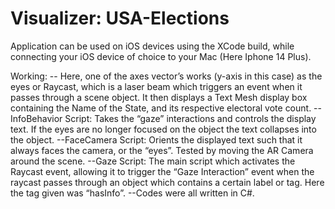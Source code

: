 # Visualizer: USA-Elections

Application can be used on iOS devices using the XCode build, while connecting your iOS device of choice to your Mac (Here Iphone 14 Plus).


Working:
-- Here, one of the axes vector’s works (y-axis in this case) as the eyes or Raycast, which is a laser beam which triggers an event when it passes through a scene object. It then displays a Text Mesh display box containing the Name of the State, and its respective electoral vote count.
-- InfoBehavior Script: Takes the “gaze” interactions and controls the display text. If the eyes are no longer focused on the object the text collapses into the object.
--FaceCamera Script: Orients the displayed text such that it always faces the camera, or the “eyes”. Tested by moving the AR Camera around the scene.
--Gaze Script: The main script which activates the Raycast event, allowing it to trigger the “Gaze Interaction” event when the raycast passes through an object which contains a certain label or tag. Here the tag given was “hasInfo”.
--Codes were all written in C#.

